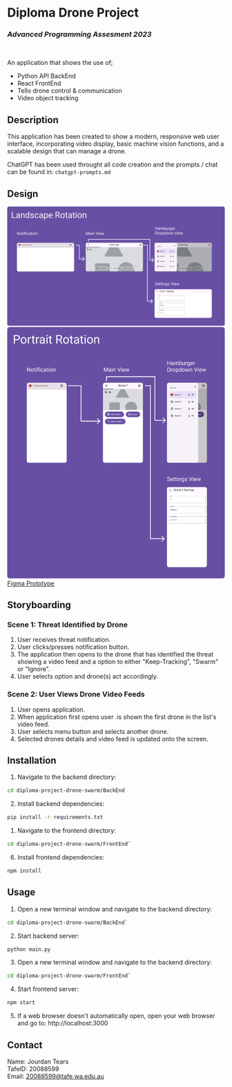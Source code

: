 # **Diploma Drone Project**
### *Advanced Programming Assesment 2023*
<br>

An application that shows the use of;
- Python API BackEnd
- React FrontEnd
- Tello drone control & communication
- Video object tracking

## **Description**

This application has been created to show a modern, responsive web user interface, incorporating video display, basic machine vision functions, and a scalable design that can manage a drone.

ChatGPT has been used throught all code creation and the prompts / chat can be found in: `chatgpt-prompts.md`

## **Design**
<img src="./Design/Landscape.png" alt="Landscape Design" width="600"/>
<img src="./Design/Portrait.png" alt="Portrait Design" width="600"/>
<a href="https://www.figma.com/proto/WVJMK4lT14X71zeyFLAhX5/Drone-Swarm-App?type=design&node-id=54195-34799&scaling=min-zoom&page-id=54195%3A34798&starting-point-node-id=54195%3A34807&show-proto-sidebar=1">Figma Prototype
</a>

## **Storyboarding**

### Scene 1: Threat Identified by Drone
1. User receives threat notification.
2. User clicks/presses notification button.
3. The application then opens to the drone that has identified the threat showing a video feed and a option to either "Keep-Tracking", "Swarm" or "Ignore".
4. User selects option and drone(s) act accordingly.

### Scene 2: User Views Drone Video Feeds
1. User opens application.
2. When application first opens user .is shown the first drone in the list's video feed.
3. User selects menu button and selects another drone.
4. Selected drones details and video feed is updated onto the screen.

## **Installation**

1. Navigate to the backend directory:
```bash
cd diploma-project-drone-swarm/BackEnd
```
2. Install backend dependencies:
```bash
pip install -r requirements.txt
```
1. Navigate to the frontend directory:
```bash
cd diploma-project-drone-swarm/FrontEnd`
```
6. Install frontend dependencies:
```bash
npm install
```

## **Usage**

1. Open a new terminal window and navigate to the backend directory:
```bash
cd diploma-project-drone-swarm/BackEnd`
```
2. Start backend server:
```bash
python main.py
```
3. Open a new terminal window and navigate to the backend directory:
```bash
cd diploma-project-drone-swarm/FrontEnd`
```
4. Start frontend server:
```bash
npm start
```
5. If a web browser doesn't automatically open, open your web browser and go to: http://localhost:3000

## **Contact**
Name: Jourdan Tears <br>
TafeID: 20088599 <br>
Email: 20088599@tafe.wa.edu.au
